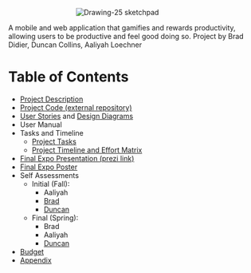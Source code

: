 &emsp;&emsp; &emsp; &emsp; &emsp; &emsp;&emsp; &emsp;     ![Drawing-25 sketchpad](https://github.com/Deegee13244/Senior-Design/assets/75388877/ee82847d-f942-4858-82b2-74589abf86db)

A mobile and web application that gamifies and rewards productivity, allowing users to be productive and feel good doing so. 
Project by Brad Didier, Duncan Collins, Aaliyah Loechner

# Table of Contents
* [Project Description](Project-Description.md)
* [Project Code (external repository)](https://github.com/duncan222/TASKHEROAPI)
* [User Stories](Design-Submissions/UserStories.md) and [Design Diagrams](Design-Submissions/Design-Diagrams.png)
* User Manual
* Tasks and Timeline
  * [Project Tasks](Design-Submissions/TaskList.md)
  * [Project Timeline and Effort Matrix](Design-Submissions/Timeline-Milestones-and-Effort-Matrix.pdf)
* [Final Expo Presentation (prezi link)](https://prezi.com/view/WSnXnDEXf5VbXeklmjLc/)
* [Final Expo Poster](Task_Hero_Expo_Poster.pdf)
* Self Assessments
  * Initial (Fall):
    * Aaliyah
    * [Brad](Individual-Essay-Assessment/Individual-Essay-Brad.md)
    * [Duncan](Individual-Essay-Assessment/Capstone-Essay.pdf)
  * Final (Spring):
    * Brad
    * Aaliyah
    * [Duncan](Individual-Essay-Assessment/final-assessment-duncan.md)
* [Budget](budget.md)
* [Appendix](Appendix.md)
